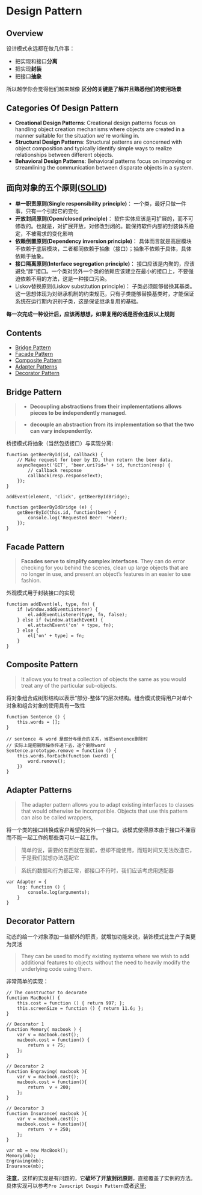 # Design Pattern

## Overview

设计模式永远都在做几件事：

- 把实现和接口**分离**
- 把实现**封装**
- 把接口**抽象**

所以越学你会觉得他们越来越像
**区分的关键是了解并且熟悉他们的使用场景**

## Categories Of Design Pattern

- **Creational Design Patterns**: Creational design patterns focus on handling object creation mechanisms where objects are created in a manner suitable for the situation we're working in. 
- **Structural Design Patterns**: Structural patterns are concerned with object composition and typically identify simple ways to realize relationships between different objects. 
- **Behavioral Design Patterns**: Behavioral patterns focus on improving or streamlining the communication between disparate objects in a system.

## 面向对象的五个原则([SOLID](http://en.wikipedia.org/wiki/SOLID_(object-oriented_design)))

- **单一职责原则(Single responsibility principle)**： 一个类，最好只做一件事，只有一个引起它的变化
- **开放封闭原则(Open/closed principle)**： 软件实体应该是可扩展的，而不可修改的。也就是，对扩展开放，对修改封闭的。能保持软件内部的封装体系稳定，不被需求的变化影响
- **依赖倒置原则(Dependency inversion principle)**： 具体而言就是高层模块不依赖于底层模块，二者都同依赖于抽象（接口）；抽象不依赖于具体，具体依赖于抽象。
- **接口隔离原则(Interface segregation principle)**： 接口应该是内聚的，应该避免“胖”接口。一个类对另外一个类的依赖应该建立在最小的接口上，不要强迫依赖不用的方法，这是一种接口污染。
- Liskov替换原则(Liskov substitution principle)： 子类必须能够替换其基类。这一思想体现为对继承机制的约束规范，只有子类能够替换基类时，才能保证系统在运行期内识别子类，这是保证继承复用的基础。

**每一次完成一种设计后，应该再想想，如果复用的话是否会违反以上规则**

## Contents
- [Bridge Pattern](#bridge-pattern)
- [Facade Pattern](#facade-pattern)
- [Composite Pattern](#composite-pattern)
- [Adapter Patterns](#adapter-patterns)
- [Decorator Pattern](#decorator-pattern)

## Bridge Pattern

>- **Decoupling abstractions from their implementations allows pieces to be independently managed.**

>- **decouple an abstraction from its implementation so that the two can vary independently.**

桥接模式将抽象（当然包括接口）与实现分离:

```
function getBeerById(id, callback) {
    // Make request for beer by ID, then return the beer data.
    asyncRequest('GET', 'beer.uri?id=' + id, function(resp) {
        // callback response
        callback(resp.responseText);
    });
}

addEvent(element, 'click', getBeerByIdBridge);

function getBeerByIdBridge (e) {
    getBeerById(this.id, function(beer) {
        console.log('Requested Beer: '+beer);
    });
}
```

## Facade Pattern

>**Facades serve to simplify complex interfaces**. They can do error checking for you behind the scenes, clean up large objects that are no longer in use, and present an object’s features in an easier to use fashion. 

外观模式用于封装接口的实现

```
function addEvent(el, type, fn) {
    if (window.addEventListener) {
        el.addEventListener(type, fn, false);
    } else if (window.attachEvent) {
        el.attachEvent('on' + type, fn);
    } else {
        el['on' + type] = fn;
    }
}
```

## Composite Pattern

>It allows you to treat a collection of objects the same as you would treat any of the
particular sub-objects.

将对象组合成树形结构以表示“部分-整体”的层次结构。组合模式使得用户对单个对象和组合对象的使用具有一致性

```
function Sentence () {
    this.words = [];
}

// sentence 与 word 是部分与组合的关系，当把sentence删除时
// 实际上是把删除操作传递下去，逐个删除word
Sentence.prototype.remove = function () {
    this.words.forEach(function (word) {
        word.remove();
    })
}
```

## Adapter Patterns

>The adapter pattern allows you to adapt existing interfaces to classes that would otherwise be incompatible. Objects that use this pattern can also be called wrappers,

将一个类的接口转换成客户希望的另外一个接口。该模式使得原本由于接口不兼容而不能一起工作的那些类可以一起工作。

>简单的说，需要的东西就在面前，但却不能使用，而短时间又无法改造它，于是我们就想办法适配它

>系统的数据和行为都正常，都接口不符时，我们应该考虑用适配器

```
var Adapter = {
    log: function () {
        console.log(arguments);
    }
}
```

## Decorator Pattern

动态的给一个对象添加一些额外的职责，就增加功能来说，装饰模式比生产子类更为灵活

>They can be used to modify existing systems where we wish to add additional features to objects without the need to heavily modify the underlying code using them.

非常简单的实现：

```
// The constructor to decorate
function MacBook() {
    this.cost = function () { return 997; };
    this.screenSize = function () { return 11.6; };
}
 
// Decorator 1
function Memory( macbook ) {
    var v = macbook.cost();
    macbook.cost = function() {
        return v + 75;
    };
}
 
// Decorator 2
function Engraving( macbook ){
    var v = macbook.cost();
    macbook.cost = function(){
        return  v + 200;
    };
}
 
// Decorator 3
function Insurance( macbook ){
    var v = macbook.cost();
    macbook.cost = function(){
        return  v + 250;
    };
}
 
var mb = new MacBook();
Memory(mb);
Engraving(mb);
Insurance(mb);
```

**注意**，这样的实现是有问题的，它**破坏了开放封闭原则**，直接覆盖了实例的方法。具体实现可以参考`Pro Javscript Desgin Pattern`或者[这里](http://addyosmani.com/resources/essentialjsdesignpatterns/book/#decoratorpatternjavascript);










